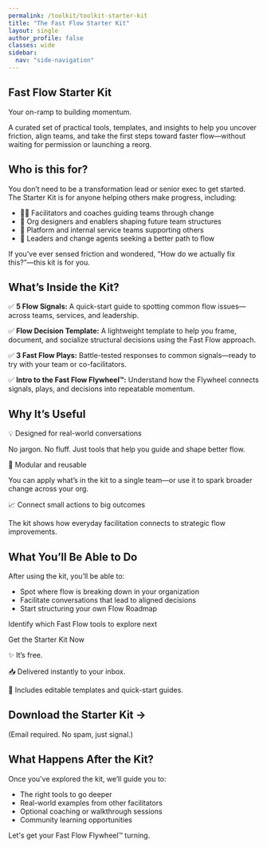 ```yaml
---
permalink: /toolkit/toolkit-starter-kit
title: "The Fast Flow Starter Kit"
layout: single
author_profile: false
classes: wide
sidebar:
  nav: "side-navigation"
---
```


## Fast Flow Starter Kit

Your on-ramp to building momentum.

A curated set of practical tools, templates, and insights to help you uncover friction, align teams, and take the first steps toward faster flow—without waiting for permission or launching a reorg.

## Who is this for?

You don’t need to be a transformation lead or senior exec to get started.
The Starter Kit is for anyone helping others make progress, including:

- 👩‍🏫 Facilitators and coaches guiding teams through change
- 🧭 Org designers and enablers shaping future team structures
- 🧱 Platform and internal service teams supporting others
- 🧠 Leaders and change agents seeking a better path to flow

If you've ever sensed friction and wondered, “How do we actually fix this?”—this kit is for you.

## What’s Inside the Kit?

✅ **5 Flow Signals:** A quick-start guide to spotting common flow issues—across teams, services, and leadership.

✅ **Flow Decision Template:** A lightweight template to help you frame, document, and socialize structural decisions using the Fast Flow approach.

✅ **3 Fast Flow Plays:** Battle-tested responses to common signals—ready to try with your team or co-facilitators.

✅ **Intro to the Fast Flow Flywheel™️:** Understand how the Flywheel connects signals, plays, and decisions into repeatable momentum.

## Why It’s Useful

💡 Designed for real-world conversations

No jargon. No fluff. Just tools that help you guide and shape better flow.

🔁 Modular and reusable

You can apply what’s in the kit to a single team—or use it to spark broader change across your org.

📈 Connect small actions to big outcomes

The kit shows how everyday facilitation connects to strategic flow improvements.

## What You’ll Be Able to Do

After using the kit, you’ll be able to:

- Spot where flow is breaking down in your organization
- Facilitate conversations that lead to aligned decisions
- Start structuring your own Flow Roadmap

Identify which Fast Flow tools to explore next

Get the Starter Kit Now

✨ It’s free.

📥 Delivered instantly to your inbox.

🚀 Includes editable templates and quick-start guides.

## Download the Starter Kit →

<script async data-uid="def0362303" src="https://conjurer.kit.com/def0362303/index.js"></script>

(Email required. No spam, just signal.)

## What Happens After the Kit?

Once you've explored the kit, we’ll guide you to:

- The right tools to go deeper
- Real-world examples from other facilitators
- Optional coaching or walkthrough sessions
- Community learning opportunities

Let's get your Fast Flow Flywheel™️ turning.
